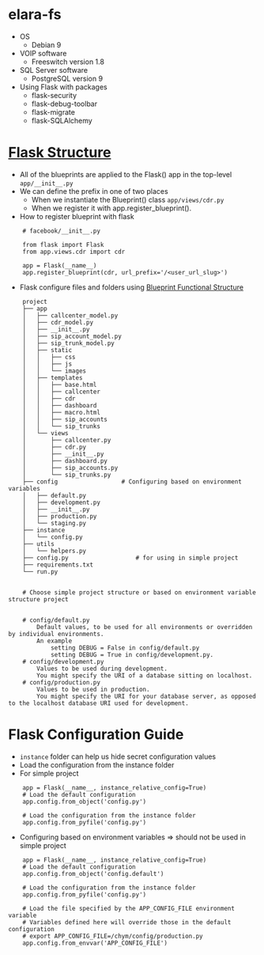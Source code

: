 # elara-fs
- OS
	- Debian 9
- VOIP software
	- Freeswitch version 1.8
- SQL Server software
	- PostgreSQL version 9
- Using Flask with packages
	- flask-security
	- flask-debug-toolbar
	- flask-migrate
	- flask-SQLAlchemy
# [Flask Structure](http://exploreflask.com/en/latest/configuration.html)
- All of the blueprints are applied to the Flask() app in the top-level `app/__init__.py`
- We can define the prefix in one of two places
	- When we instantiate the Blueprint() class `app/views/cdr.py`
	- When we register it with app.register_blueprint().
- How to register blueprint with flask
```
	# facebook/__init__.py
	
	from flask import Flask
	from app.views.cdr import cdr
	
	app = Flask(__name__)
	app.register_blueprint(cdr, url_prefix='/<user_url_slug>')
```
- Flask configure files and folders using [Blueprint Functional Structure](http://exploreflask.com/en/latest/blueprints.html#functional-structure)
```
	project
	├── app
	│   ├── callcenter_model.py
	│   ├── cdr_model.py
	│   ├── __init__.py
	│   ├── sip_account_model.py
	│   ├── sip_trunk_model.py
	│   ├── static
	│   │   ├── css
	│   │   ├── js
	│   │   └── images
	│   ├── templates
	│   │   ├── base.html
	│   │   ├── callcenter
	│   │   ├── cdr
	│   │   ├── dashboard
	│   │   ├── macro.html
	│   │   ├── sip_accounts
	│   │   └── sip_trunks
	│   └── views
	│       ├── callcenter.py
	│       ├── cdr.py
	│   	├── __init__.py
	│       ├── dashboard.py
	│       ├── sip_accounts.py
	│       └── sip_trunks.py
	├── config					# Configuring based on environment variables
	│   ├── default.py
	│   ├── development.py
	│   ├── __init__.py
	│   ├── production.py
	│   └── staging.py
	├── instance
	│   └── config.py
	├── utils
	│   └── helpers.py
	├── config.py					# for using in simple project
	├── requirements.txt
	└── run.py


	# Choose simple project structure or based on environment variable structure project


	# config/default.py
		Default values, to be used for all environments or overridden by individual environments.
		An example
			setting DEBUG = False in config/default.py
			setting DEBUG = True in config/development.py.
	# config/development.py
		Values to be used during development.
		You might specify the URI of a database sitting on localhost.
	# config/production.py
		Values to be used in production.
		You might specify the URI for your database server, as opposed to the localhost database URI used for development.
```
# Flask Configuration Guide
- `instance` folder can help us hide secret configuration values
- Load the configuration from the instance folder
- For simple project
```
	app = Flask(__name__, instance_relative_config=True)
	# Load the default configuration
	app.config.from_object('config.py')

	# Load the configuration from the instance folder
	app.config.from_pyfile('config.py')
```
- Configuring based on environment variables => should not be used in simple project
```
	app = Flask(__name__, instance_relative_config=True)
	# Load the default configuration
	app.config.from_object('config.default')

	# Load the configuration from the instance folder
	app.config.from_pyfile('config.py')

	# Load the file specified by the APP_CONFIG_FILE environment variable
	# Variables defined here will override those in the default configuration
	# export APP_CONFIG_FILE=/chym/config/production.py
	app.config.from_envvar('APP_CONFIG_FILE')
```
